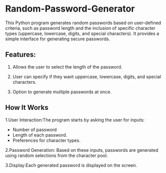 # Random-Password-Generator
This Python program generates random passwords based on user-defined criteria, such as password length and the inclusion of specific character types (uppercase, lowercase, digits, and special characters). It provides a simple interface for generating secure passwords.

## Features:
1. Allows the user to select the length of the password.

2. User can specify if they want uppercase, lowercase, digits, and special characters.

3. Option to generate multiple passwords at once.

## How It Works
1.User Interaction:The program starts by asking the user for inputs:
- Number of password
- Length of each password.
- Preferences for character types.

2.Password Generation: Based on these inputs, passwords are generated using random selections from the character pool.

3.Display:Each generated password is displayed on the screen.
